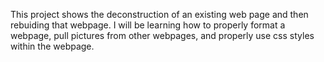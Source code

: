 This project shows the deconstruction of an existing web page and then rebuiding that webpage. 
I will be learning how to properly format a webpage, pull pictures from other webpages, and properly use css styles within the webpage.